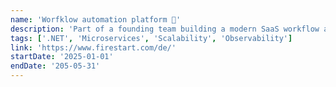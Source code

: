 ```yaml
---
name: 'Worfklow automation platform 🚀'
description: 'Part of a founding team building a modern SaaS workflow automation platform from the ground up.  Built scalable event-driven microservice architecture for a multi-tenancy system system.'
tags: ['.NET', 'Microservices', 'Scalability', 'Observability']
link: 'https://www.firestart.com/de/'
startDate: '2025-01-01'
endDate: '205-05-31'
---
```

